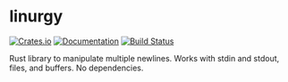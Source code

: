 # linurgy

[![Crates.io](https://img.shields.io/crates/v/linurgy.svg)](https://crates.io/crates/linurgy)
[![Documentation](https://docs.rs/linurgy/badge.svg)](https://docs.rs/linurgy/)
[![Build Status](https://travis-ci.org/sonro/linurgy.svg?branch=master)](https://travis-ci.org/sonro/linurgy)

Rust library to manipulate multiple newlines. Works with stdin and stdout, files, and buffers. No dependencies.

